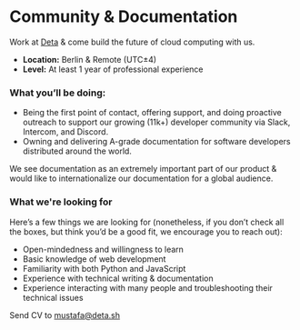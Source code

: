 # Community & Documentation

Work at [Deta](https://www.deta.sh/) & come build the future of cloud computing with us. 

- **Location:** Berlin & Remote (UTC±4) 
- **Level:** At least 1 year of professional experience


### What you’ll be doing:

- Being the first point of contact, offering support, and doing proactive outreach to support our growing (11k+) developer community via Slack, Intercom, and Discord.
- Owning and delivering A-grade documentation for software developers distributed around the world. 

We see documentation as an extremely important part of our product & would like to internationalize our documentation for a global audience.

### What we're looking for

Here’s a few things we are looking for (nonetheless, if you don’t check all the boxes, but think you’d be a good fit, we encourage you to reach out):

- Open-mindedness and willingness to learn
- Basic knowledge of web development 
- Familiarity with both Python and JavaScript
- Experience with technical writing & documentation
- Experience interacting with many people and troubleshooting their technical issues

Send CV to mustafa@deta.sh
